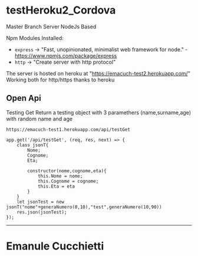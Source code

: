 # testHeroku2_Cordova

Master Branch
Server NodeJs Based

Npm Modules Installed:
- `express` -> "Fast, unopinionated, minimalist web framework for node." - https://www.npmjs.com/package/express
- `http` -> "Create server with http protocol"

The server is hosted on heroku at "https://emacuch-test2.herokuapp.com/"
Working both for http/https thanks to heroku

## Open Api


Testing Get
Return a testing object with 3 paramethers (name,surname,age) with random name and age
```
https://emacuch-test1.herokuapp.com/api/testGet
```
```
app.get('/api/testGet', (req, res, next) => {
    class jsonT{
        Nome;
        Cognome;
        Eta;

        constructor(nome,cognome,eta){
            this.Nome = nome;
            this.Cognome = cognome;
            this.Eta = eta
        }
    }
    let jsonTest = new jsonT("nome"+generaNumero(0,10),"test",generaNumero(10,90))
    res.json(jsonTest);
});
```


---------------------------------------------------

# Emanule Cucchietti